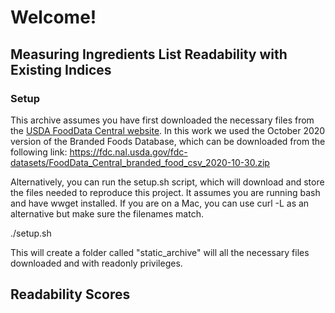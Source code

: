 # Welcome! 

## Measuring Ingredients List Readability with Existing Indices


### Setup
This archive assumes you have first downloaded the necessary files from the [USDA FoodData Central website](https://fdc.nal.usda.gov/download-datasets.html).
In this work we used the October 2020 version of the Branded Foods Database, which can be downloaded from the following link:
https://fdc.nal.usda.gov/fdc-datasets/FoodData_Central_branded_food_csv_2020-10-30.zip

Alternatively, you can run the setup.sh script, which will download and store the files needed to reproduce this project. It assumes you are running bash and have wwget installed. If you are on a Mac, you can use curl -L as an alternative but make sure the filenames match.

./setup.sh

This will create a folder called "static_archive" will all the necessary files downloaded and with readonly privileges.


## Readability Scores
